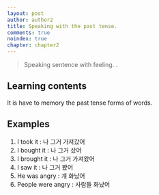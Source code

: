 ```yaml
---
layout: post
author: author2
title: Speaking with the past tense.
comments: true
noindex: true
chapter: chapter2
---
```

>Speaking sentence with feeling. .

## Learning contents

It is have to memory the past tense forms of words.

## Examples

1. I took it 
: 나 그거 가져갔어
2. I bought it 
: 나 그거 샀어
3. I brought it 
: 나 그거 가져왔어
4. I saw it 
: 나 그거 봤어
5. He was angry 
: 걔 화났어
6. People were angry 
: 사람들 화났어
